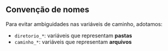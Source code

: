 
## Convenção de nomes

Para evitar ambiguidades nas variáveis de caminho, adotamos:

- `diretorio_*`: variáveis que representam **pastas**
- `caminho_*`: variáveis que representam **arquivos**
